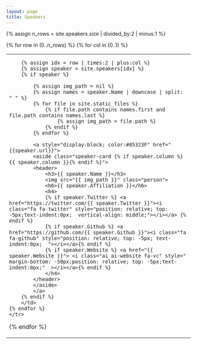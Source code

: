 ```yaml
---
layout: page
title: Speakers
---
```


<html>

{% assign n_rows = site.speakers.size | divided_by:2 | minus:1 %}
<table class="people">
{% for row in (0..n_rows) %}
    <tr class="people">
    {% for col in (0..1) %}
        <td class="people">

        {% assign idx = row | times:2 | plus:col %}
        {% assign speaker = site.speakers[idx] %}
        {% if speaker %}

            {% assign img_path = nil %}
            {% assign names = speaker.Name | downcase | split: " " %}
            {% for file in site.static_files %}                
                {% if file.path contains names.first and file.path contains names.last %}
                    {% assign img_path = file.path %}
                {% endif %}
            {% endfor %}

            <a style="display:block; color:#05323F" href="{{speaker.url}}">
            <aside class="speaker-card {% if speaker.column %} {{ speaker.column }}{% endif %}">
            <header>
                <h3>{{ speaker.Name }}</h3>
                <img src="{{ img_path }}" class="person">
                <h6>{{ speaker.Affiliation }}</h6>
                <h4>
                {% if speaker.Twitter %} <a href="https://twitter.com/{{ speaker.Twitter }}"><i class="fa fa-twitter" style="position: relative; top: -5px;text-indent:0px;  vertical-align: middle;"></i></a> {% endif %}
                {% if speaker.Github %} <a href="https://github.com/{{ speaker.Github }}"><i class="fa fa-github" style="position: relative; top: -5px; text-indent:0px;  "></i></a>{% endif %}
                {% if speaker.Website %} <a href="{{ speaker.Website }}"> <i class="ai ai-website fa-vc" style="  margin-bottom: -50px;position: relative; top: -5px;text-indent:0px;"  ></i></a>{% endif %} 
                </h4>
            </header>
            </aside>
            </a>
        {% endif %}
        </td>
    {% endfor %}
    </tr>
{% endfor %}
</table>

</html>
